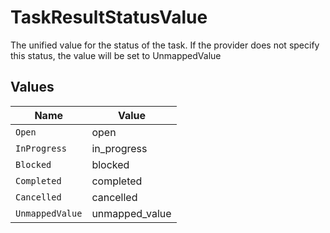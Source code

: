 # TaskResultStatusValue

The unified value for the status of the task. If the provider does not specify this status, the value will be set to UnmappedValue


## Values

| Name            | Value           |
| --------------- | --------------- |
| `Open`          | open            |
| `InProgress`    | in_progress     |
| `Blocked`       | blocked         |
| `Completed`     | completed       |
| `Cancelled`     | cancelled       |
| `UnmappedValue` | unmapped_value  |